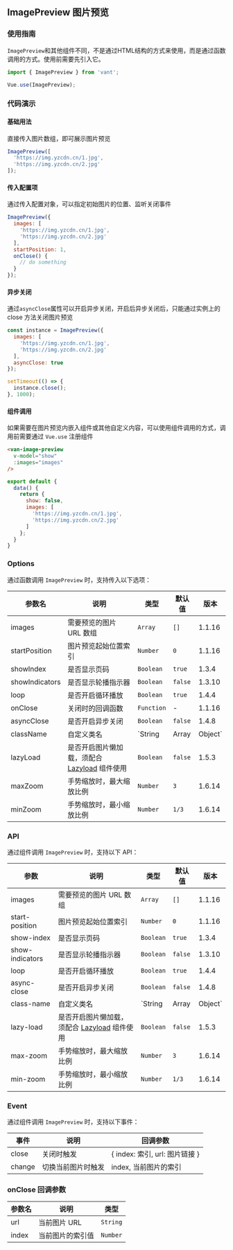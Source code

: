 ## ImagePreview 图片预览

### 使用指南

`ImagePreview`和其他组件不同，不是通过HTML结构的方式来使用，而是通过函数调用的方式。使用前需要先引入它。

```js
import { ImagePreview } from 'vant';

Vue.use(ImagePreview);
```

### 代码演示

#### 基础用法

直接传入图片数组，即可展示图片预览

```javascript
ImagePreview([
  'https://img.yzcdn.cn/1.jpg',
  'https://img.yzcdn.cn/2.jpg'
]);
```

#### 传入配置项

通过传入配置对象，可以指定初始图片的位置、监听关闭事件

```javascript
ImagePreview({
  images: [
    'https://img.yzcdn.cn/1.jpg',
    'https://img.yzcdn.cn/2.jpg'
  ],
  startPosition: 1,
  onClose() {
    // do something
  }
});
```

#### 异步关闭

通过`asyncClose`属性可以开启异步关闭，开启后异步关闭后，只能通过实例上的 close 方法关闭图片预览

```javascript
const instance = ImagePreview({
  images: [
    'https://img.yzcdn.cn/1.jpg',
    'https://img.yzcdn.cn/2.jpg'
  ],
  asyncClose: true
});

setTimeout(() => {
  instance.close();
}, 1000);
```

#### 组件调用

如果需要在图片预览内嵌入组件或其他自定义内容，可以使用组件调用的方式，调用前需要通过 `Vue.use` 注册组件

```html
<van-image-preview
  v-model="show"
  :images="images"
/>
```

```js
export default {
  data() {
    return {
      show: false,
      images: [
        'https://img.yzcdn.cn/1.jpg',
        'https://img.yzcdn.cn/2.jpg'
      ]
    };
  }
}
```

### Options

通过函数调用 `ImagePreview` 时，支持传入以下选项：

| 参数名 | 说明 | 类型 | 默认值 | 版本 |
|------|------|------|------|------|
| images | 需要预览的图片 URL 数组 | `Array` | `[]` | 1.1.16 |
| startPosition | 图片预览起始位置索引 | `Number` | `0` | 1.1.16 |
| showIndex | 是否显示页码 | `Boolean` | `true` | 1.3.4 |
| showIndicators | 是否显示轮播指示器 | `Boolean` | `false` | 1.3.10 |
| loop | 是否开启循环播放 | `Boolean` | `true` | 1.4.4 |
| onClose | 关闭时的回调函数 | `Function` | - | 1.1.16 |
| asyncClose | 是否开启异步关闭 | `Boolean` | `false` | 1.4.8 |
| className | 自定义类名 | `String | Array | Object` | - | 1.5.2 |
| lazyLoad | 是否开启图片懒加载，须配合 [Lazyload](#/zh-CN/lazyload) 组件使用 | `Boolean` | `false` | 1.5.3 |
| maxZoom | 手势缩放时，最大缩放比例 | `Number` | `3` | 1.6.14 |
| minZoom | 手势缩放时，最小缩放比例 | `Number` | `1/3` | 1.6.14 |

### API

通过组件调用 `ImagePreview` 时，支持以下 API：

| 参数 | 说明 | 类型 | 默认值 | 版本 |
|------|------|------|------|------|
| images | 需要预览的图片 URL 数组 | `Array` | `[]` | 1.1.16 |
| start-position | 图片预览起始位置索引 | `Number` | `0` | 1.1.16 |
| show-index | 是否显示页码 | `Boolean` | `true` | 1.3.4 |
| show-indicators | 是否显示轮播指示器 | `Boolean` | `false` | 1.3.10 |
| loop | 是否开启循环播放 | `Boolean` | `true` | 1.4.4 |
| async-close | 是否开启异步关闭 | `Boolean` | `false` | 1.4.8 |
| class-name | 自定义类名 | `String | Array | Object` | - | 1.5.2 |
| lazy-load | 是否开启图片懒加载，须配合 [Lazyload](#/zh-CN/lazyload) 组件使用 | `Boolean` | `false` | 1.5.3 |
| max-zoom | 手势缩放时，最大缩放比例 | `Number` | `3` | 1.6.14 |
| min-zoom | 手势缩放时，最小缩放比例 | `Number` | `1/3` | 1.6.14 |

### Event

通过组件调用 `ImagePreview` 时，支持以下事件：

| 事件 | 说明 | 回调参数 |
|------|------|------|
| close | 关闭时触发 | { index: 索引, url: 图片链接 } |
| change | 切换当前图片时触发 | index, 当前图片的索引 |

### onClose 回调参数

| 参数名 | 说明 | 类型 |
|------|------|------|
| url | 当前图片 URL | `String` |
| index | 当前图片的索引值 | `Number` |
